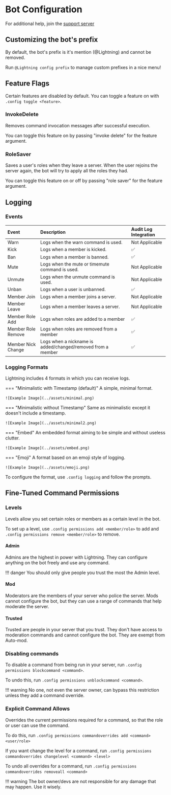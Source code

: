 # Bot Configuration

For additional help, join the [support server](https://short.lightsage.dev/discord)

## Customizing the bot's prefix

By default, the bot's prefix is it's mention (@Lightning) and cannot be removed.

Run `@Lightning config prefix` to manage custom prefixes in a nice menu!

## Feature Flags

Certain features are disabled by default. You can toggle a feature on with `.config toggle <feature>`.

### InvokeDelete

Removes command invocation messages after successful execution.

You can toggle this feature on by passing "invoke delete" for the feature argument.

### RoleSaver

Saves a user's roles when they leave a server. When the user rejoins the server again, the bot will try to apply all the roles they had.

You can toggle this feature on or off by passing "role saver" for the feature argument.

## Logging

### Events

| Event | Description | Audit Log Integration |
| :----- | :---------- | :------------------- |
| Warn | Logs when the warn command is used. | Not Applicable |
| Kick | Logs when a member is kicked. | ✅ |
| Ban | Logs when a member is banned. | ✅ |
| Mute | Logs when the mute or timemute command is used. | Not Applicable |
| Unmute | Logs when the unmute command is used. | Not Applicable |
| Unban | Logs when a user is unbanned. | ✅ |
| Member Join | Logs when a member joins a server. | Not Applicable |
| Member Leave | Logs when a member leaves a server. | Not Applicable |
| Member Role Add | Logs when roles are added to a member | ✅ |
| Member Role Remove | Logs when roles are removed from a member | ✅ |
| Member Nick Change | Logs when a nickname is added/changed/removed from a member | ✅ |

### Logging Formats

Lightning includes 4 formats in which you can receive logs.

=== "Minimalistic with Timestamp (default)"
    A simple, minimal format.

    ![Example Image](../assets/minimal.png)

=== "Minimalistic without Timestamp"
    Same as minimalistic except it doesn't include a timestamp.

    ![Example Image](../assets/minimal2.png)

=== "Embed"
    An embedded format aiming to be simple and without useless clutter.

    ![Example Image](../assets/embed.png)

=== "Emoji"
    A format based on an emoji style of logging.

    ![Example Image](../assets/emoji.png)

To configure the format, use `.config logging` and follow the prompts.


## Fine-Tuned Command Permissions

### Levels

Levels allow you set certain roles or members as a certain level in the bot.

To set up a level, use `.config permissions add <member/role>` to add and `.config permissions remove <member/role>` to remove.

#### Admin

Admins are the highest in power with Lightning. They can configure anything on the bot freely and use any command.

!!! danger
    You should only give people you trust the most the Admin level.

#### Mod

Moderators are the members of your server who police the server.
Mods cannot configure the bot, but they can use a range of commands that help moderate the server.

#### Trusted

Trusted are people in your server that you trust. They don't have access to moderation commands and cannot configure the bot. They are exempt from Auto-mod.


### Disabling commands

To disable a command from being run in your server, run `.config permissions blockcommand <command>`.

To undo this, run `.config permissions unblockcommand <command>`.

!!! warning
    No one, not even the server owner, can bypass this restriction unless they add a command override.

### Explicit Command Allows

Overrides the current permissions required for a command, so that the role or user can use the command.

To do this, run `.config permissions commandoverrides add <command> <user/role>`

If you want change the level for a command, run `.config permissions commandoverrides changelevel <command> <level>`

To undo all overrides for a command, run `.config permissions commandoverrides removeall <command>`

!!! warning
    The bot owner/devs are not responsible for any damage that may happen. Use it wisely.
